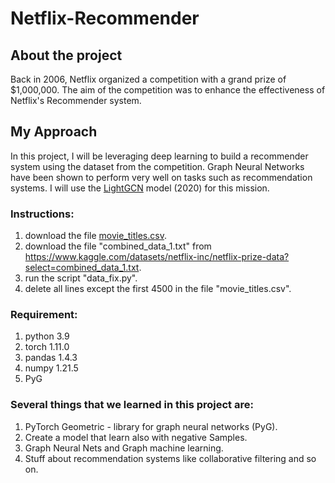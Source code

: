 # Netflix-Recommender

## About the project
Back in 2006, Netflix organized a competition with a grand prize of $1,000,000. The aim of the competition was to enhance the effectiveness of Netflix's Recommender system.

## My Approach
In this project, I will be leveraging deep learning to build a recommender system using the dataset from the competition. Graph Neural Networks have been shown to perform very well on tasks such as recommendation systems.
I will use the [LightGCN](https://arxiv.org/abs/2002.02126) model (2020) for this mission.


### Instructions:
1) download the file [movie_titles.csv](https://www.kaggle.com/datasets/netflix-inc/netflix-prize-data?select=movie_titles.csv).
2) download the file "combined_data_1.txt" from https://www.kaggle.com/datasets/netflix-inc/netflix-prize-data?select=combined_data_1.txt.
3) run the script "data_fix.py".
4) delete all lines except the first 4500 in the file "movie_titles.csv". 

### Requirement:
1) python 3.9
2) torch 1.11.0
3) pandas 1.4.3
4) numpy 1.21.5
5) PyG

### Several things that we learned in this project are:
1) PyTorch Geometric - library for graph neural networks (PyG).
2) Create a model that learn also with negative Samples.
3) Graph Neural Nets and Graph machine learning.
4) Stuff about recommendation systems like collaborative filtering and so on.
